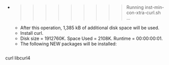 * >>>>>>>>> Running inst-min-con-xtra-curl.sh ...
  * After this operation, 1,385 kB of additional disk space will be used.
  * Install curl.
  * Disk size = 1912760K. Space Used = 2108K. Runtime = 00:00:00:01.
  * The following NEW packages will be installed:
  ```bash
curl libcurl4
  ```
